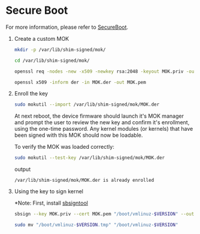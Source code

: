 # Secure Boot

For more information, please refer to [SecureBoot](https://wiki.debian.org/SecureBoot).

1. Create a custom MOK

    ```sh
    mkdir -p /var/lib/shim-signed/mok/

    cd /var/lib/shim-signed/mok/

    openssl req -nodes -new -x509 -newkey rsa:2048 -keyout MOK.priv -outform DER -out MOK.der -days 36500 -subj "/CN=My Name/"

    openssl x509 -inform der -in MOK.der -out MOK.pem
    ```

2. Enroll the key

    ```sh
    sudo mokutil --import /var/lib/shim-signed/mok/MOK.der
    ```

    At next reboot, the device firmware should launch it's MOK manager and prompt the user to review the new key and confirm it's enrollment, using the one-time password. Any kernel modules (or kernels) that have been signed with this MOK should now be loadable.

    To verify the MOK was loaded correctly:

    ```sh
    sudo mokutil --test-key /var/lib/shim-signed/mok/MOK.der
    ```

    output
    ```
    /var/lib/shim-signed/mok/MOK.der is already enrolled
    ```

3. Using the key to sign kernel

    *Note: First, install [sbsigntool](https://packages.debian.org/search?keywords=sbsigntool)

    ```sh
    sbsign --key MOK.priv --cert MOK.pem "/boot/vmlinuz-$VERSION" --output "/boot/vmlinuz-$VERSION.tmp"

    sudo mv "/boot/vmlinuz-$VERSION.tmp" "/boot/vmlinuz-$VERSION"
    ```
